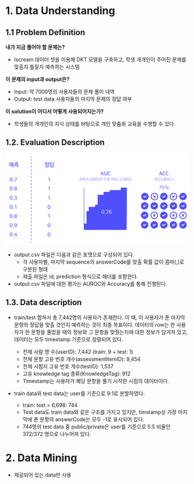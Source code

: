 # 1. Data Understanding
## 1.1 Problem Definition

**내가 지금 풀어야 할 문제는?**
* Iscream 데이터 셋을 이용해 DKT 모델을 구축하고, 학생 개개인이 주어진 문제를 맞출지 틀릴지 예측하는 시스템

**이 문제의 input과 output은?**
* Input: 약 7000명의 사용자들의 문제 풀이 내역
* Output: test data 사용자들의 마지막 문제의 정답 여부

**이 solution이 어디서 어떻게 사용되어지는가?**
* 학생들의 개개인의 지식 상태를 바탕으로 개인 맞춤화 교육을 수행할 수 있다.

## 1.2. Evaluation Description

<div align="center">

![AUROC](./pictures/overivew_metric.png)

</div>

* output.csv 파일은 다음과 같은 포맷으로 구성되어 있다.
    * 각 사용자별, 마지막 sequence의 answerCode를 맞출 확률 값이 콤파(,)로 구분된 형태
    * 제출 파일은 id, prediction 형식으로 헤더를 포함한다.
* output.csv 파일에 대한 평가는 AUROC와 Accuracy를 통해 진행된다.

## 1.3. Data description
* train/test 합쳐서 총 7,442명의 사용자가 존재한다. 이 때, 이 사용자가 푼 마지막 문항의 정답을 맞출 것인지 예측하는 것이 최종 목표이다. 데이터의 row는 한 사용자가 한 문항을 풀었을 때의 정보와 그 문항을 맞췄는지에 대한 정보가 담겨져 있고, 데이터는 모두 timestamp 기준으로 정렬되어 있다.

    * 전체 사람 명 수(userID): 7,442 (train: 9 + test: 1)
    * 전체 문항 고유 번호 개수(assessmentItemID): 9,454
    * 전체 시험지 고유 번호 개수(testID): 1,537
    * 고유 knowledge tag 종류(KnowledgeTag): 912
    * Timestamp는 사용자가 해당 문항을 풀기 시작한 시점의 데이터이다.

* train data와 test data는 user를 기준으로 9:1로 분할하였다.
    * train: test = 6,698: 744
    * Test data도 train data와 같은 구조를 가지고 있지만, timstamp상 가장 마지막에 푼 문항의 answerCode는 모두 -1로 표시되어 있다.
    * 744명의 test data 중 public/private은 user를 기준으로 5:5 비율인 372/372 명으로 나누어져 있다.

# 2. Data Mining
* 제공되어 있는 data만 사용